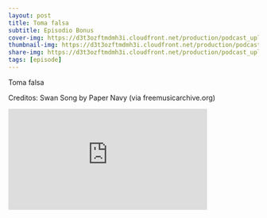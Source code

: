 ```yaml
---
layout: post
title: Toma falsa
subtitle: Episodio Bonus
cover-img: https://d3t3ozftmdmh3i.cloudfront.net/production/podcast_uploaded_nologo400/14743809/14743809-1619370372653-eb16be7dd0aee.jpg
thumbnail-img: https://d3t3ozftmdmh3i.cloudfront.net/production/podcast_uploaded_nologo400/14743809/14743809-1619370372653-eb16be7dd0aee.jpg
share-img: https://d3t3ozftmdmh3i.cloudfront.net/production/podcast_uploaded_nologo400/14743809/14743809-1619370372653-eb16be7dd0aee.jpg
tags: [episode]
---
```


Toma falsa

Creditos: Swan Song by Paper Navy (via freemusicarchive.org)
<iframe src='https://podcasters.spotify.com/pod/show/geekingzone/embed/episodes/Toma-falsa-e1cc4c4' height='204px' width='400px' frameborder='0' scrolling='no'></iframe>